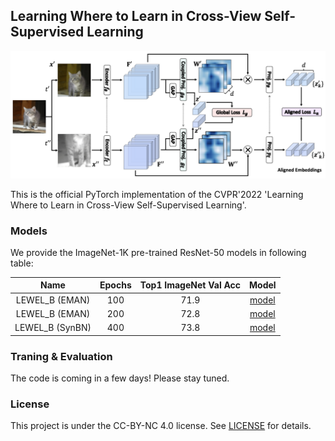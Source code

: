 ## Learning Where to Learn in Cross-View Self-Supervised Learning

<p align="center">
    <img src="figs/LEWEL.png" width="850"\>
</p>


This is the official PyTorch implementation of the CVPR'2022 'Learning Where to Learn in Cross-View Self-Supervised Learning'.



### Models

We provide the ImageNet-1K pre-trained ResNet-50 models in following table:

| Name | Epochs | Top1 ImageNet Val Acc | Model |
| :---: | :---: | :---: | :---: |
| LEWEL_B (EMAN) | 100 | 71.9 | [model](https://drive.google.com/file/d/12_u_6mR7Fg6YU4lxovL2lBXxXwmQehuK/view?usp=sharing) |
| LEWEL_B (EMAN) | 200 | 72.8 | [model](https://drive.google.com/file/d/1ofZjBOAS3IB82Hz-Rt8lW4lqd4nR60ZR/view?usp=sharing) |
| LEWEL_B (SynBN) | 400 | 73.8 | [model](https://drive.google.com/file/d/13PVJexOZqy3XNEBbmeaVCXdrl9JhAiCN/view?usp=sharing) |

### Traning & Evaluation
The code is coming in a few days! Please stay tuned.

### License

This project is under the CC-BY-NC 4.0 license. See [LICENSE](LICENSE) for details.
